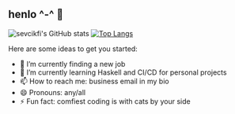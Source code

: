## henlo ^-^ 🌸

![sevcikfi's GitHub stats](https://github-readme-stats.vercel.app/api?username=sevcikfi&show_icons=true&theme=radical)
[![Top Langs](https://github-readme-stats.vercel.app/api/top-langs/?username=sevcikfi&layout=compact&theme=radical)](https://github.com/anuraghazra/github-readme-stats)

Here are some ideas to get you started:

- 🔭 I’m currently finding a new job
- 🌱 I’m currently learning Haskell and CI/CD for personal projects
- 📫 How to reach me: business email in my bio
- 😄 Pronouns: any/all
- ⚡ Fun fact: comfiest coding is with cats by your side
